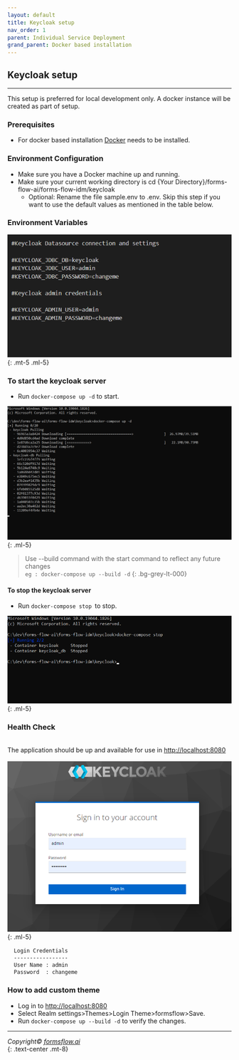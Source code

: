 ```yaml
---
layout: default
title: Keycloak setup
nav_order: 1
parent: Individual Service Deployment
grand_parent: Docker based installation
---
```

## Keycloak setup 

--- 

This setup is preferred for local development only. A docker instance will be created as part of setup.  

### Prerequisites  
- For docker based installation [Docker](https://www.docker.com/) needs to be installed.  

### Environment Configuration  

- Make sure you have a Docker machine up and running.
- Make sure your current working directory is cd {Your Directory}/forms-flow-ai/forms-flow-idm/keycloak
  * Optional: Rename the file sample.env to .env. Skip this step if you want to use the default values as mentioned in the table below.  

### Environment Variables    


 ![keycloak 1](../../../assets/setup/keycloak1.png) 
 {: .mt-5 .ml-5} 

### To start the keycloak server  

 - Run `docker-compose up -d` to start.  

 ![keycloak 2](../../../assets/setup/keycloak2.png)
 {: .ml-5}  

 >  Use --build command with the start command to reflect any future changes  
 > `eg : docker-compose up --build -d`
 {: .bg-grey-lt-000}  


#### To stop the keycloak server  

- Run `docker-compose stop `to stop.  

 ![keycloak 3](../../../assets/setup/keycloak3.png)
 {: .ml-5}    

### Health Check    
\
 The application should be up and available for use in [http://localhost:8080](http://localhost:8080/)   
\
  ![keycloak 4](../../../assets/setup/keycloak4.png)
  {: .ml-5}    

      Login Credentials
      -----------------
      User Name : admin
      Password  : changeme

### How to add custom theme  

- Log in to [http://localhost:8080](http://localhost:8080/)
- Select Realm settings>Themes>Login Theme>formsflow>Save.
- Run `docker-compose up --build -d` to verify the changes.

---
  *Copyright© [formsflow.ai](https://formsflow.ai/)*   
  {: .text-center .mt-8}